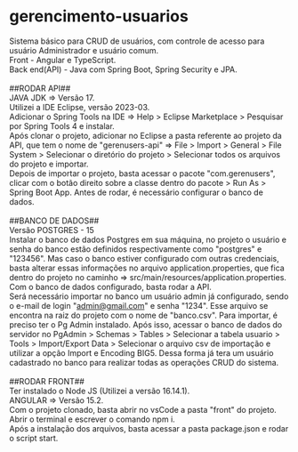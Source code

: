 # gerencimento-usuarios
Sistema básico para CRUD de usuários, com controle de acesso para usuário Administrador e usuário comum.<br/>
Front - Angular e TypeScript.<br/>
Back end(API) - Java com Spring Boot, Spring Security e JPA.
<br/>
<br />
##RODAR API##
<br/>
JAVA JDK => Versão 17. <br/>
Utilizei a IDE Eclipse, versão 2023-03. 
<br/>
Adicionar o Spring Tools na IDE => Help > Eclipse Marketplace > Pesquisar por Spring Tools 4 e instalar.
<br />
Após clonar o projeto, adicionar no Eclipse a pasta referente ao projeto da API, que tem o nome de "gerenusers-api" => File > Import > General > File System > Selecionar o diretório do projeto > Selecionar todos os arquivos do projeto e importar.
<br/>
Depois de importar o projeto, basta acessar o pacote "com.gerenusers", clicar com o botão direito sobre a classe dentro do pacote > Run As > Spring Boot App. Antes de rodar, é necessário configurar o banco de dados.
<br/>
<br/>
##BANCO DE DADOS##
<br/>
Versão POSTGRES - 15<br/>
Instalar o banco de dados Postgres em sua máquina, no projeto o usuário e senha do banco estão definidos respectivamente como "postgres" e "123456". Mas caso o banco estiver configurado com outras credenciais, basta alterar essas informações no arquivo application.properties, que fica dentro do projeto no caminho => src/main/resources/application.properties.
<br/>
Com o banco de dados configurado, basta rodar a API.<br/>
Será necessário importar no banco um usuário admin já configurado, sendo o e-mail de login "admin@gmail.com" e senha "1234". Esse arquivo se encontra na raiz do projeto com o nome de "banco.csv". Para importar, é preciso ter o Pg Admin instalado. Após isso, acessar o banco de dados do servidor no PgAdmin > Schemas > Tables > Selecionar a tabela usuario > Tools > Import/Export Data > Selecionar o arquivo csv de importação e utilizar a opção Import e Encoding BIG5. Dessa forma já tera um  usuário cadastrado no banco para realizar todas as operações CRUD do sistema.
<br />
<br />
##RODAR FRONT##
<br/>
Ter instalado o Node JS (Utilizei a versão 16.14.1). <br/>
ANGULAR => Versão 15.2. <br/>
Com o projeto clonado, basta abrir no vsCode a pasta "front" do projeto.<br/>
Abrir o terminal e escrever o comando npm i. <br/>
Após a instalação dos arquivos, basta acessar a pasta package.json e rodar o script start.
